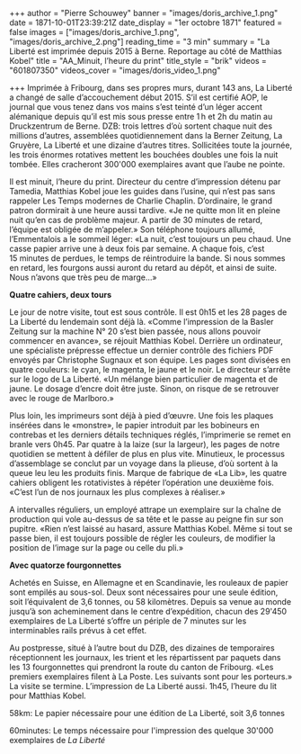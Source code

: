 +++
author = "Pierre Schouwey"
banner = "images/doris_archive_1.png"
date = 1871-10-01T23:39:21Z
date_display = "1er octobre 1871"
featured = false
images = ["images/doris_archive_1.png", "images/doris_archive_2.png"]
reading_time = "3 min"
summary = "La Liberté est imprimée depuis 2015 à Berne. Reportage au côté de Matthias Kobel"
title = "AA_Minuit, l’heure du print"
title_style = "brik"
videos = "601807350"
videos_cover = "images/doris_video_1.png"

+++
Imprimée à Fribourg, dans ses propres murs, durant 143 ans, La Liberté a changé de salle d’accouchement début 2015. S’il est certifié AOP, le journal que vous tenez dans vos mains s’est teinté d’un léger accent alémanique depuis qu’il est mis sous presse entre 1 h et 2h du matin au Druckzentrum de Berne. DZB: trois lettres d’où sortent chaque nuit des millions d’autres, assemblées quotidiennement dans la Berner Zeitung, La Gruyère, La Liberté et une dizaine d’autres titres. Sollicitées toute la journée, les trois énormes rotatives mettent les bouchées doubles une fois la nuit tombée. Elles cracheront 300'000 exemplaires avant que l’aube ne pointe.

Il est minuit, l’heure du print. Directeur du centre d’impression détenu par Tamedia, Matthias Kobel joue les guides dans l’usine, qui n’est pas sans rappeler Les Temps modernes de Charlie Chaplin. D’ordinaire, le grand patron dormirait à une heure aussi tardive. «Je ne quitte mon lit en pleine nuit qu’en cas de problème majeur. A partir de 30 minutes de retard, l’équipe est obligée de m’appeler.» Son téléphone toujours allumé, l’Emmentalois a le sommeil léger: «La nuit, c’est toujours un peu chaud. Une casse papier arrive une à deux fois par semaine. A chaque fois, c’est 15 minutes de perdues, le temps de réintroduire la bande. Si nous sommes en retard, les fourgons aussi auront du retard au dépôt, et ainsi de suite. Nous n’avons que très peu de marge…»

**Quatre cahiers, deux tours**

Le jour de notre visite, tout est sous contrôle. Il est 0h15 et les 28 pages de La Liberté du lendemain sont déjà là. «Comme l’impression de la Basler Zeitung sur la machine N° 20 s’est bien passée, nous allons pouvoir commencer en avance», se réjouit Matthias Kobel. Derrière un ordinateur, une spécialiste prépresse effectue un dernier contrôle des fichiers PDF envoyés par Christophe Sugnaux et son équipe. Les pages sont divisées en quatre couleurs: le cyan, le magenta, le jaune et le noir. Le directeur s’arrête sur le logo de La Liberté. «Un mélange bien particulier de magenta et de jaune. Le dosage d’encre doit être juste. Sinon, on risque de se retrouver avec le rouge de Marlboro.»

Plus loin, les imprimeurs sont déjà à pied d’œuvre. Une fois les plaques insérées dans le «monstre», le papier introduit par les bobineurs en contrebas et les derniers détails techniques réglés, l’imprimerie se remet en branle vers 0h45. Par quatre à la laize (sur la largeur), les pages de notre quotidien se mettent à défiler de plus en plus vite. Minutieux, le processus d’assemblage se conclut par un voyage dans la plieuse, d’où sortent à la queue leu leu les produits finis. Marque de fabrique de «La Lib», les quatre cahiers obligent les rotativistes à répéter l’opération une deuxième fois. «C’est l’un de nos journaux les plus complexes à réaliser.»

A intervalles réguliers, un employé attrape un exemplaire sur la chaîne de production qui vole au-dessus de sa tête et le passe au peigne fin sur son pupitre. «Rien n’est laissé au hasard, assure Matthias Kobel. Même si tout se passe bien, il est toujours possible de régler les couleurs, de modifier la position de l’image sur la page ou celle du pli.»

**Avec quatorze fourgonnettes**

Achetés en Suisse, en Allemagne et en Scandinavie, les rouleaux de papier sont empilés au sous-sol. Deux sont nécessaires pour une seule édition, soit l’équivalent de 3,6 tonnes, ou 58 kilomètres. Depuis sa venue au monde jusqu’à son acheminement dans le centre d’expédition, chacun des 29'450 exemplaires de La Liberté s’offre un périple de 7 minutes sur les interminables rails prévus à cet effet.

Au postpresse, situé à l’autre bout du DZB, des dizaines de temporaires réceptionnent les journaux, les trient et les répartissent par paquets dans les 13 fourgonnettes qui prendront la route du canton de Fribourg. «Les premiers exemplaires filent à La Poste. Les suivants sont pour les porteurs.» La visite se termine. L’impression de La Liberté aussi. 1h45, l’heure du lit pour Matthias Kobel.

58km: Le papier nécessaire pour une édition de La Liberté, soit 3,6 tonnes

60minutes: Le temps nécessaire pour l'impression des quelque 30'000 exemplaires de _La Liberté_